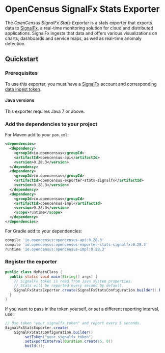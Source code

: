 # OpenCensus SignalFx Stats Exporter

The _OpenCensus SignalFx Stats Exporter_ is a stats exporter that
exports data to [SignalFx](https://signalfx.com), a real-time monitoring
solution for cloud and distributed applications. SignalFx ingests that
data and offers various visualizations on charts, dashboards and service
maps, as well as real-time anomaly detection.

## Quickstart

### Prerequisites

To use this exporter, you must have a [SignalFx](https://signalfx.com)
account and corresponding [data ingest
token](https://docs.signalfx.com/en/latest/admin-guide/tokens.html).

#### Java versions

This exporter requires Java 7 or above.

### Add the dependencies to your project

For Maven add to your `pom.xml`:

```xml
<dependencies>
  <dependency>
    <groupId>io.opencensus</groupId>
    <artifactId>opencensus-api</artifactId>
    <version>0.28.3</version>
  </dependency>
  <dependency>
    <groupId>io.opencensus</groupId>
    <artifactId>opencensus-exporter-stats-signalfx</artifactId>
    <version>0.28.3</version>
  </dependency>
  <dependency>
    <groupId>io.opencensus</groupId>
    <artifactId>opencensus-impl</artifactId>
    <version>0.28.3</version>
    <scope>runtime</scope>
  </dependency>
</dependencies>
```

For Gradle add to your dependencies:

```groovy
compile 'io.opencensus:opencensus-api:0.28.3'
compile 'io.opencensus:opencensus-exporter-stats-signalfx:0.28.3'
runtime 'io.opencensus:opencensus-impl:0.28.3'
```

### Register the exporter

```java
public class MyMainClass {
  public static void main(String[] args) {
    // SignalFx token is read from Java system properties.
    // Stats will be reported every second by default.
    SignalFxStatsExporter.create(SignalFxStatsConfiguration.builder().build());
  }
}
```

If you want to pass in the token yourself, or set a different reporting
interval, use:

```java
// Use token "your_signalfx_token" and report every 5 seconds.
SignalFxStatsExporter.create(
    SignalFxStatsConfiguration.builder()
        .setToken("your_signalfx_token")
        .setExportInterval(Duration.create(5, 0))
        .build());
```
